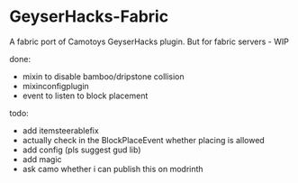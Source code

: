 # GeyserHacks-Fabric
A fabric port of Camotoys GeyserHacks plugin. But for fabric servers - WIP

done:
- mixin to disable bamboo/dripstone collision
- mixinconfigplugin
- event to listen to block placement

todo:
- add itemsteerablefix
- actually check in the BlockPlaceEvent whether placing is allowed
- add config (pls suggest gud lib)
- add magic
- ask camo whether i can publish this on modrinth
